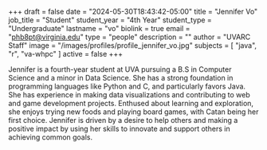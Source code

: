 +++
draft = false
date = "2024-05-30T18:43:42-05:00"
title = "Jennifer Vo"
job_title = "Student"
student_year = "4th Year"
student_type = "Undergraduate"
lastname = "vo"
biolink = true
email = "phb8pt@virginia.edu"
type = "people"
description = ""
author = "UVARC Staff"
image = "/images/profiles/profile_jennifer_vo.jpg"
subjects = [
  "java", "r", "va-whpc"
]
active = false
+++

Jennifer is a fourth-year student at UVA pursuing a B.S in Computer Science and a minor in Data Science. She has a strong foundation in programming languages like Python and C, and particularly favors Java. She has experience in making data visualizations and contributing to web and game development projects. Enthused about learning and exploration, she enjoys trying new foods and playing board games, with Catan being her first choice. Jennifer is driven by a desire to help others and making a positive impact by using her skills to innovate and support others in achieving common goals.

<!-- **Summer 2024 Presentation:**
{{< youtube YuFVIZkp8uQ >}} -->
